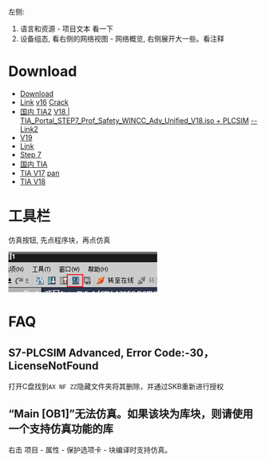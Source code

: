 

左侧:
  1. 语言和资源 - 项目文本 看一下
  2. 设备组态, 看右侧的网络视图 - 网络概览, 右侧展开大一些。看注释
  
# Download

- [Download](http://himachine.tpddns.cn:61000/%E5%8D%9A%E5%9B%BE/%E5%8D%9A%E9%80%94V16/Portal%20V16/)
- [Link](https://www.bilibili.com/read/cv9247679/) [v16](https://pan.baidu.com/s/1avgu43glPqPyNqYL7AmhdA#f8o4) [Crack](https://pan.baidu.com/s/1MTCJ_lqx-2LEiDCPv7LWYQ#72qg)
- [国内 TIA2](https://www.jb51.net/softs/847765.html) [V18 | TIA_Portal_STEP7_Prof_Safety_WINCC_Adv_Unified_V18.iso + PLCSIM](https://pan.baidu.com/share/init?surl=V0KfTAitIZuHmepqQvBKMw#ssat) [--Link2](https://pan.baidu.com/s/1zrpufdThWr2YYQm-a-eYcg?pwd=bek7)
- [V19](https://pan.baidu.com/s/15c2PRYeCYV8z_5ZLi9-gqQ?pwd=92j6)
- [Link](https://plc4me.com/download-tia-portal-v18-full-googledrive/)
- [Step 7](https://plc247.com/download-step-7-microwin-smart-v2-7-googledrive/)
- [国内 TIA](https://www.xuezdh.com/pinpai/siemens/1898.html)
- [TIA V17](https://support.industry.siemens.com/cs/document/109784440/simatic-step-7-incl-safety-s7-plcsim-and-wincc-v17-trial-download?dti=0&lc=en-WW) [pan](https://pan.baidu.com/s/1YP5xa1SS30H7hoX0LCM6YA?pwd=668K)
- [TIA V18](https://support.industry.siemens.com/cs/document/109807109/simatic-step-7-incl-safety-s7-plcsim-and-wincc-v18-trial-download?dti=0&lc=en-WW)

# 工具栏

仿真按钮, 先点程序块，再点仿真

![Alt text](../../public/imgs/tia1.png)

# FAQ

## S7-PLCSIM Advanced, Error Code:-30，LicenseNotFound

打开C盘找到`AX NF ZZ`隐藏文件夹将其删除，并通过SKB重新进行授权

## “Main [OB1]”无法仿真。如果该块为库块，则请使用一个支持仿真功能的库

右击 项目 - 属性 - 保护选项卡 - 块编译时支持仿真。